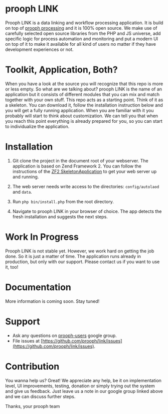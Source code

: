 prooph LINK
===========

Prooph LINK is a data linking and workflow processing application. It is build on top of [prooph processing](https://github.com/prooph/processing)
and it is 100% open source. We make use of carefully selected open source libraries from the PHP and JS universe,
add specific logic for process automation and monitoring and put a modern UI on top of it to make
it available for all kind of users no matter if they have development experiences or not.

# Toolkit, Application, Both?

When you have a look at the source you will recognize that this repo is more or less empty. So what are we talking about?
prooph LINK is the name of an application but it consists of different modules that you can mix and match together with your own stuff.
This repo acts as a starting point. Think of it as a skeleton. You can download it, follow the installation instruction below and
you will get a fully running application. When you are familiar with it you probably will start to think about customization.
We can tell you that when you reach this point everything is already prepared for you, so you can start to individualize the
application.

# Installation

1. Git clone the project in the document root of your webserver. The application is based on Zend Framework 2.
You can follow the instructions of the [ZF2 SkeletonApplication](https://github.com/zendframework/ZendSkeletonApplication#web-server-setup) to get your web server up and running.

2. The web server needs write access to the directories: `config/autolaod` and `data`.

3. Run `php bin/install.php` from the root directory.

4. Navigate to prooph LINK in your browser of choice. The app detects the fresh installation and suggests the next steps.

# Work In Progress

Prooph LINK is not stable yet. However, we work hard on getting the job done. So it is just a matter of time.
The application runs already in production, but only with our support. Please contact us if you want to use it, too!

# Documentation

More information is coming soon. Stay tuned!

# Support

- Ask any questions on [prooph-users](https://groups.google.com/forum/?hl=de#!forum/prooph) google group.
- File issues at [https://github.com/prooph/link/issues](https://github.com/prooph/link/issues).

# Contribution

You wanna help us? Great!
We appreciate any help, be it on implementation level, UI improvements, testing, donation or simply trying out the system and give us feedback.
Just leave us a note in our google group linked above and we can discuss further steps.

Thanks,
your prooph team